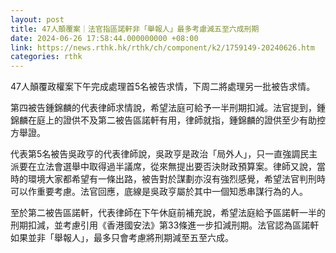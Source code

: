 ```yaml
---
layout: post
title: 47人顛覆案｜法官指區諾軒非「舉報人」最多考慮減五至六成刑期
date: 2024-06-26 17:58:44.000000000 +08:00
link: https://news.rthk.hk/rthk/ch/component/k2/1759149-20240626.htm
categories: rthk
---
```


47人顛覆政權案下午完成處理首5名被告求情，下周二將處理另一批被告求情。

第四被告鍾錦麟的代表律師求情說，希望法庭可給予一半刑期扣減。法官提到，鍾錦麟在庭上的證供不及第二被告區諾軒有用，律師就指，鍾錦麟的證供至少有助控方舉證。

代表第5名被告吳政亨的代表律師說，吳政亨是政治「局外人」，只一直強調民主派要在立法會選舉中取得過半議席，從來無提出要否決財政預算案。律師又說，當時的環境大家都希望有一條出路，被告對於謀劃亦沒有強烈感覺，希望法官判刑時可以作重要考慮。法官回應，底線是吳政亨屬於其中一個知悉串謀行為的人。

至於第二被告區諾軒，代表律師在下午休庭前補充說，希望法庭給予區諾軒一半的刑期扣減，並考慮引用《香港國安法》第33條進一步扣減刑期。法官認為區諾軒如果並非「舉報人」，最多只會考慮將刑期減至五至六成。
